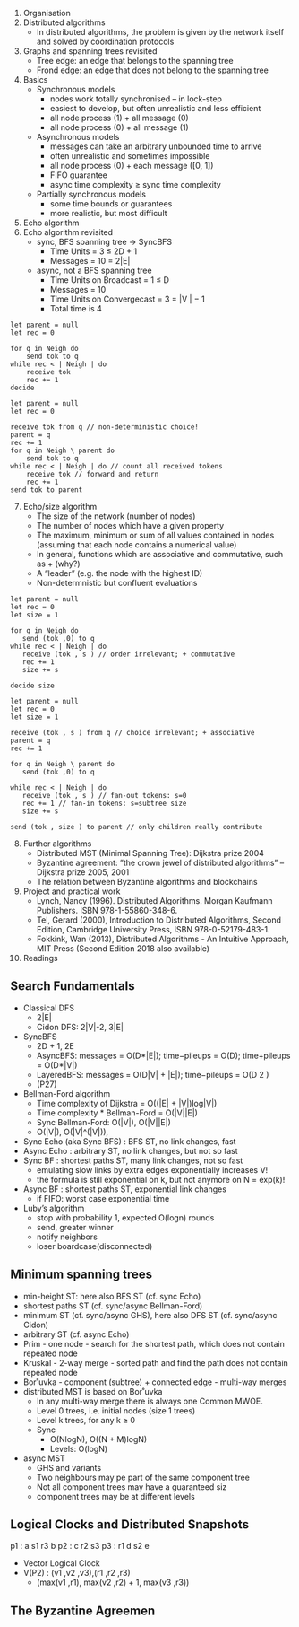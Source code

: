 
1. Organisation
2. Distributed algorithms
   - In distributed algorithms, the problem is given by the network itself and solved by coordination protocols
3. Graphs and spanning trees revisited
   - Tree edge: an edge that belongs to the spanning tree
   - Frond edge: an edge that does not belong to the spanning tree
4. Basics
   - Synchronous models
      - nodes work totally synchronised – in lock-step
      - easiest to develop, but often unrealistic and less efficient
      - all node process (1) + all message (0)
      - all node process (0) + all message (1)
   - Asynchronous models
      - messages can take an arbitrary unbounded time to arrive
      - often unrealistic and sometimes impossible
      - all node process (0) + each message ([0, 1])
      - FIFO guarantee
      - async time complexity ≥ sync time complexity
   - Partially synchronous models
      - some time bounds or guarantees
      - more realistic, but most difficult
5. Echo algorithm
6. Echo algorithm revisited
   -  sync, BFS spanning tree -> SyncBFS
      - Time Units = 3 ≤ 2D + 1
      - Messages = 10 = 2|E|
   -  async, not a BFS spanning tree
      - Time Units on Broadcast = 1 ≤ D
      - Messages = 10
      - Time Units on Convergecast = 3 = |V | − 1
      - Total time is 4
```
let parent = null
let rec = 0

for q in Neigh do
    send tok to q
while rec < | Neigh | do
    receive tok
    rec += 1
decide

let parent = null
let rec = 0

receive tok from q // non-deterministic choice!
parent = q
rec += 1
for q in Neigh \ parent do
    send tok to q
while rec < | Neigh | do // count all received tokens
    receive tok // forward and return
    rec += 1
send tok to parent
```
7. Echo/size algorithm
   - The size of the network (number of nodes)
   - The number of nodes which have a given property
   - The maximum, minimum or sum of all values contained in nodes (assuming that each node contains a numerical value)
   - In general, functions which are associative and commutative, such as + (why?)
   - A “leader” (e.g. the node with the highest ID)
   - Non-determnistic but confluent evaluations
```
let parent = null
let rec = 0
let size = 1

for q in Neigh do
   send (tok ,0) to q
while rec < | Neigh | do
   receive (tok , s ) // order irrelevant; + commutative
   rec += 1
   size += s

decide size

let parent = null
let rec = 0
let size = 1

receive (tok , s ) from q // choice irrelevant; + associative
parent = q
rec += 1

for q in Neigh \ parent do
   send (tok ,0) to q

while rec < | Neigh | do
   receive (tok , s ) // fan-out tokens: s=0
   rec += 1 // fan-in tokens: s=subtree size
   size += s

send (tok , size ) to parent // only children really contribute
```
8. Further algorithms
    - Distributed MST (Minimal Spanning Tree): Dijkstra prize 2004
    - Byzantine agreement: ”the crown jewel of distributed algorithms” – Dijkstra prize 2005, 2001
    - The relation between Byzantine algorithms and blockchains
9. Project and practical work
    - Lynch, Nancy (1996). Distributed Algorithms. Morgan Kaufmann Publishers. ISBN 978-1-55860-348-6.
    - Tel, Gerard (2000), Introduction to Distributed Algorithms, Second Edition, Cambridge University Press, ISBN 978-0-52179-483-1.
    - Fokkink, Wan (2013), Distributed Algorithms - An Intuitive Approach, MIT Press (Second Edition 2018 also available)
10. Readings

## Search Fundamentals ##
- Classical DFS
   - 2|E|
   - Cidon DFS: 2|V|-2, 3|E|
- SyncBFS
   - 2D + 1, 2E
   - AsyncBFS: messages = O(D*|E|); time−pileups = O(D); time+pileups = O(D*|V|)
   - LayeredBFS: messages = O(D|V| + |E|); time−pileups = O(D 2 )
   - (P27)
- Bellman-Ford algorithm
   - Time complexity of Dijkstra = O((|E| + |V|)log|V|)
   -  Time complexity * Bellman-Ford = O(|V||E|)
   - Sync Bellman-Ford: O(|V|), O(|V||E|)
   - O(|V|), O(|V|^(|V|)), 
- Sync Echo (aka Sync BFS) : BFS ST, no link changes, fast
- Async Echo : arbitrary ST, no link changes, but not so fast
- Sync BF : shortest paths ST, many link changes, not so fast
   - emulating slow links by extra edges exponentially increases V!
   - the formula is still exponential on k, but not anymore on N = exp(k)!
- Async BF : shortest paths ST, exponential link changes
   - if FIFO: worst case exponential time
- Luby’s algorithm
   - stop with probability 1, expected O(logn) rounds
   - send, greater winner
   - notify neighbors
   - loser boardcase(disconnected)

## Minimum spanning trees ##
- min-height ST: here also BFS ST (cf. sync Echo)
- shortest paths ST (cf. sync/async Bellman-Ford)
- minimum ST (cf. sync/async GHS), here also DFS ST (cf. sync/async Cidon)
- arbitrary ST (cf. async Echo)
- Prim - one node - search for the shortest path, which does not contain repeated node
- Kruskal - 2-way merge - sorted path and find the path does not contain repeated node
- Bor˚uvka - component (subtree) + connected edge - multi-way merges
- distributed MST is based on Bor˚uvka
   - In any multi-way merge there is always one Common MWOE.
   - Level 0 trees, i.e. initial nodes (size 1 trees)
   - Level k trees, for any k ≥ 0
   - Sync
       - O(NlogN), O((N + M)logN)
       - Levels: O(logN)
 - async MST
    - GHS and variants
    - Two neighbours may pe part of the same component tree
    - Not all component trees may have a guaranteed siz
    - component trees may be at different levels

## Logical Clocks and Distributed Snapshots ##

p1 : a s1 r3 b
p2 : c r2 s3
p3 : r1 d s2 e

- Vector Logical Clock
 - V(P2) : (v1 ,v2 ,v3),(r1 ,r2 ,r3)
    - (max(v1 ,r1), max(v2 ,r2) + 1, max(v3 ,r3))


## The Byzantine Agreemen ##















